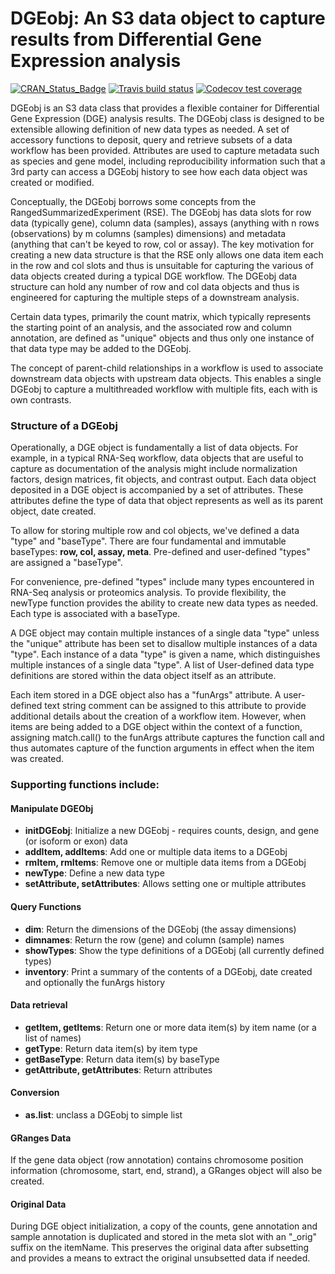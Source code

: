 # DGEobj: An S3 data object to capture results from Differential Gene Expression analysis

<!-- badges: start -->
[![CRAN_Status_Badge](http://www.r-pkg.org/badges/version/DGEobj?color=9bc2cf)](https://cran.r-project.org/package=DGEobj) <!--
[![CRAN_Downloads_Badge](https://cranlogs.r-pkg.org/badges/grand-total/DGEobj?color=9bc2cf)](https://cran.r-project.org/package=DGEobj) -->
[![Travis build status](https://travis-ci.org/cb4ds/DGEobj.svg?branch=develop)](https://travis-ci.org/cb4ds/DGEobj?branch=develop)
[![Codecov test coverage](https://codecov.io/gh/cb4ds/DGEobj/branch/develop/graph/badge.svg)](https://codecov.io/gh/cb4ds/DGEobj?branch=develop)
<!-- badges: end -->

DGEobj is an S3 data class that provides a flexible container for Differential Gene Expression (DGE) analysis results.  The DGEobj class is designed to be extensible allowing definition of new data types as needed. A set of accessory functions to deposit, query and retrieve subsets of a data workflow has been provided.  Attributes are used to capture metadata such as species and gene model, including reproducibility information such that a 3rd party can access a DGEobj history to see how each data object was created or modified. 

Conceptually, the DGEobj borrows some concepts from the RangedSummarizedExperiment (RSE).  The DGEobj has data slots for row data (typically gene), column data (samples), assays (anything with n rows (observations) by m columns (samples) dimensions) and metadata (anything that can't be keyed to row, col or assay).  The key motivation for creating a new data structure is that the RSE only allows one data item each in the row and col slots and thus is unsuitable for capturing the various of data objects created during a typical DGE workflow.   The DGEobj data structure can hold any number of row and col data objects and thus is engineered for capturing the multiple steps of a downstream analysis.

Certain data types, primarily the count matrix, which typically represents the starting point of an analysis, and the associated row and column annotation, are defined as "unique" objects and thus only one instance of that data type may be added to the DGEobj.  

The concept of parent-child relationships in a workflow is used to associate downstream data objects with upstream data objects.  This enables a single DGEobj to capture a multithreaded workflow with multiple fits, each with is own contrasts.

### Structure of a DGEobj

Operationally, a DGE object is fundamentally a list of data objects. For example, in a typical RNA-Seq workflow, data objects that are useful to capture as documentation of the analysis might include normalization factors, design matrices, fit objects, and contrast output. Each data object deposited in a DGE object is accompanied by a set of attributes.  These attributes define the type of data that object represents as well as its parent object, date created.  

To allow for storing multiple row and col objects, we've defined a data "type" and "baseType". There are four fundamental and immutable baseTypes: **row, col, assay, meta**.  Pre-defined and user-defined "types" are assigned a "baseType".  

For convenience, pre-defined "types" include many types encountered in RNA-Seq analysis or proteomics analysis.  To provide flexibility, the newType function provides the ability to create new data types as needed.  Each type is associated with a baseType. 

A DGE object may contain multiple instances of a single data "type" unless the "unique" attribute has been set to disallow multiple instances of a data "type". Each instance of a data "type" is given a name, which distinguishes multiple instances of a single data "type".  A list of User-defined data type definitions are stored within the data object itself as an attribute. 

Each item stored in a DGE object also has a "funArgs" attribute.  A user-defined text string comment can be assigned to this attribute to provide additional details about the creation of a workflow item.  However, when items are being added to a DGE object within the context of a function,  assigning match.call() to the funArgs attribute captures the function call and thus automates capture of the function arguments in effect when the item was created.   
  
### Supporting functions include:  

#### Manipulate DGEObj  

* **initDGEobj**: Initialize a new DGEobj - requires counts, design, and gene (or isoform or exon) data  
* **addItem, addItems**:  Add one or multiple data items to a DGEobj  
* **rmItem, rmItems**:  Remove one or multiple data items from a DGEobj  
* **newType**:  Define a new data type  
* **setAttribute, setAttributes**: Allows setting one or multiple attributes  

#### Query Functions  

* **dim**: Return the dimensions of the DGEobj (the assay dimensions)  
* **dimnames**:  Return the row (gene) and column (sample) names  
* **showTypes**:  Show the type definitions of a DGEobj (all currently defined   types)  
* **inventory**:  Print a summary of the contents of a DGEobj, date created and optionally the funArgs history  

#### Data retrieval  

* **getItem, getItems**:  Return one or more data item(s) by item name (or a list of names)  
* **getType**:  Return data item(s) by item type  
* **getBaseType**:  Return data item(s) by baseType  
* **getAttribute, getAttributes**: Return attributes  

#### Conversion

* **as.list**:  unclass a DGEobj to simple list

#### GRanges Data

If the gene data object (row annotation) contains chromosome position information (chromosome, start, end, strand), a GRanges object will also be created. 

#### Original Data 

During DGE object initialization, a copy of the counts, gene annotation and sample annotation is duplicated and stored in the meta slot with an "_orig" suffix on the itemName.  This preserves the original data after subsetting and provides a means to extract the original unsubsetted data if needed.  
